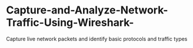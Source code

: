 # Capture-and-Analyze-Network-Traffic-Using-Wireshark-
 Capture live network packets and identify basic protocols and traffic types
